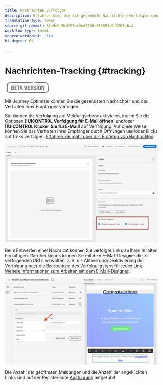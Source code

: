 ```yaml
---
title: Nachrichten verfolgen
description: Erfahren Sie, wie Sie gesendete Nachrichten verfolgen können
translation-type: tm+mt
source-git-commit: 55b9e5d8ed259ec6ed7746e835691d7d6261a8a4
workflow-type: tm+mt
source-wordcount: '140'
ht-degree: 0%

---
```


# Nachrichten-Tracking {#tracking}

![](assets/do-not-localize/badge.png)

Mit Journey Optimizer können Sie die gesendeten Nachrichten und das Verhalten Ihrer Empfänger verfolgen.

Sie können die Verfolgung auf Meldungsebene aktivieren, indem Sie die Optionen **[!UICONTROL Verfolgung für E-Mail öffnen]** und/oder **[!UICONTROL Klicken Sie für E-Mail]** auf Verfolgung. Auf diese Weise können Sie das Verhalten Ihrer Empfänger durch Öffnungen und/oder Klicks auf Links verfolgen. [Erfahren Sie mehr über das Erstellen von Nachrichten](create-message.md).

![](assets/message-tracking.png)

Beim Entwerfen einer Nachricht können Sie verfolgte Links zu Ihren Inhalten hinzufügen. Darüber hinaus können Sie mit dem E-Mail-Designer die zu verfolgenden URLs verwalten, z. B. die Aktivierung/Deaktivierung der Verfolgung oder die Bearbeitung des Verfolgungstyps für jeden Link. [Weitere Informationen zum Arbeiten mit dem E-Mail-Designer](create-email-content.md).

![](assets/message-tracked-links.png)

Die Anzahl der geöffneten Meldungen und die Anzahl der angeklickten Links sind auf der Registerkarte [Ausführung](message-monitoring.md) aufgeführt.
